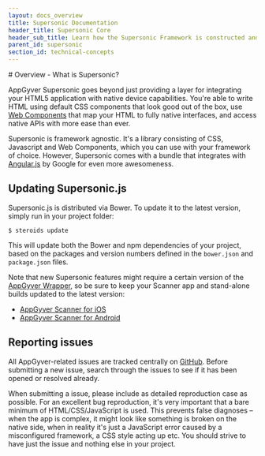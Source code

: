 ```yaml
---
layout: docs_overview
title: Supersonic Documentation
header_title: Supersonic Core
header_sub_title: Learn how the Supersonic Framework is constructed and the core technologies it uses.
parent_id: supersonic
section_id: technical-concepts
---
```


<section class="docs-section" id="overview">
# Overview - What is Supersonic?

AppGyver Supersonic goes beyond just providing a layer for integrating your HTML5 application with native device capabilities. You're able to write HTML using default CSS components that look good out of the box, use [Web Components][web-components] that map your HTML to fully native interfaces, and access native APIs with more ease than ever.

Supersonic is framework agnostic. It's a library consisting of CSS, Javascript and Web Components, which you can use with your framework of choice. However, Supersonic comes with a bundle that integrates with [Angular.js][angular-overview] by Google for even more awesomeness.

## Updating Supersonic.js

Supersonic.js is distributed via Bower. To update it to the latest version, simply run in your project folder:

```
$ steroids update
```

This will update both the Bower and npm dependencies of your project, based on the packages and version numbers defined in the `bower.json` and `package.json` files.

Note that new Supersonic features might require a certain version of the [AppGyver Wrapper](/tooling/wrapper/), so be sure to keep your Scanner app and stand-alone builds updated to the latest version:

* [AppGyver Scanner for iOS](https://itunes.apple.com/us/app/appgyver-scanner/id575076515?mt=8)
* [AppGyver Scanner for Android](https://play.google.com/store/apps/details?id=com.appgyver.freshandroid&hl=en)

## Reporting issues

All AppGyver-related issues are tracked centrally on [GitHub](https://github.com/appgyver/steroids/issues). Before submitting a new issue, search through the issues to see if it has been opened or resolved already.

When submitting a issue, please include as detailed reproduction case as possible. For an excellent bug reproduction, it's very important that a bare minimum of HTML/CSS/JavaScript is used. This prevents false diagnoses – when the app is complex, it might look like something is broken on the native side, when in reality it's just a JavaScript error caused by a misconfigured framework, a CSS style acting up etc. You should strive to have just the issue and nothing else in your project.
</section>

[angular-overview]: /supersonic/guides/technical-concepts/angular-js
[web-components]: /supersonic/guides/technical-concepts/web-components
